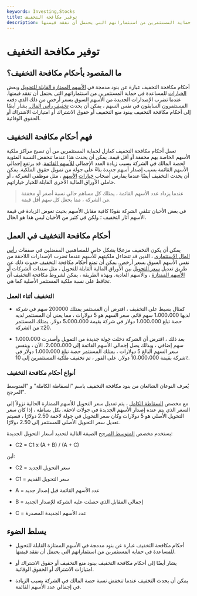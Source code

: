 ```yaml
---
keywords: Investing,Stocks
title: توفير مكافحة التخفيف
description: أحكام مكافحة التخفيف عبارة عن بنود مدمجة في الأسهم الممتازة القابلة للتحويل للمساعدة في حماية المستثمرين من استثماراتهم التي يحتمل أن تفقد قيمتها.
---
```


# توفير مكافحة التخفيف
## ما المقصود بأحكام مكافحة التخفيف؟

أحكام مكافحة التخفيف عبارة عن بنود مدمجة في [الأسهم الممتازة القابلة للتحويل](/convertiblepreferredstock) وبعض [الخيارات](/option) للمساعدة في حماية المستثمرين من استثماراتهم التي يحتمل أن تفقد قيمتها. عندما تضرب الإصدارات الجديدة من الأسهم السوق بسعر أرخص من ذلك الذي دفعه المستثمرون السابقون في نفس السهم ، يمكن أن يحدث [تخفيف رأس المال.](/dilution) يشار أيضًا إلى أحكام مكافحة التخفيف ببنود منع التخفيف أو حقوق الاشتراك أو امتيازات الاشتراك أو الحقوق الوقائية.

## فهم أحكام مكافحة التخفيف

تعمل أحكام مكافحة التخفيف كعازل لحماية المستثمرين من أن تصبح مراكز ملكية الأسهم الخاصة بهم مخففة أو أقل قيمة. يمكن أن يحدث هذا عندما تنخفض النسبة المئوية لحصة المالك في الشركة بسبب زيادة العدد الإجمالي [للأسهم القائمة](/outstandingshares). قد يرتفع إجمالي الأسهم القائمة بسبب إصدار أسهم جديدة بناءً على جولة من تمويل حقوق الملكية. يمكن أن يحدث التخفيف أيضًا عندما يمارس أصحاب [خيارات](/exercise) [الأسهم](/stockoption) ، مثل موظفي الشركة ، أو حاملي الأوراق المالية الأخرى القابلة للخيار خياراتهم.

> عندما يزداد عدد الأسهم القائمة ، يمتلك كل مساهم حالي نسبة أصغر أو مخففة من الشركة ، مما يجعل كل سهم أقل قيمة.

>

في بعض الأحيان تتلقى الشركة نقودًا كافية مقابل الأسهم بحيث تعوض الزيادة في قيمة الأسهم آثار التخفيف ؛ ولكن في كثير من الأحيان ليس هذا هو الحال.

## أحكام مكافحة التخفيف في العمل

يمكن أن يكون التخفيف مزعجًا بشكل خاص للمساهمين المفضلين في صفقات [رأس المال الاستثماري](/venturecapital) ، الذين قد تتضاءل ملكيتهم للأسهم عندما تضرب الإصدارات اللاحقة من نفس الأسهم السوق بسعر أرخص. يمكن أن تمنع أحكام مكافحة التخفيف حدوث ذلك عن طريق تعديل [سعر التحويل](/conversionprice) بين الأوراق المالية القابلة للتحويل ، مثل سندات الشركات أو [الأسهم الممتازة](/preferredstock) ، والأسهم العادية. وبهذه الطريقة ، يمكن لشروط مكافحة التخفيف أن تحافظ على نسبة ملكية المستثمر الأصلية كما هي.

### التخفيف أثناء العمل

- كمثال بسيط على التخفيف ، افترض أن المستثمر يمتلك 200000 سهم في شركة لديها 1،000،000 سهم قائم. سعر السهم هو 5 دولارات ، مما يعني أن المستثمر لديه حصة تبلغ 1،000،000 دولار في شركة بقيمة 5،000،000 دولار. يمتلك المستثمر 20٪ من الشركة.

- بعد ذلك ، افترض أن الشركة دخلت جولة جديدة من التمويل وأصدرت 1،000،000 سهم إضافي ، وبذلك يصل إجمالي الأسهم القائمة إلى 2،000،000. الآن ، وبنفس سعر السهم البالغ 5 دولارات ، يمتلك المستثمر حصة تبلغ 1،000،000 دولار في شركة بقيمة 10،000،000 دولار. على الفور ، تم تخفيف ملكية المستثمرين إلى 10٪.

### أنواع أحكام مكافحة التخفيف

يُعرف النوعان الشائعان من بنود مكافحة التخفيف باسم "السقاطة الكاملة" و "المتوسط المرجح".

مع مخصص [السقاطة الكامل](/fullratchet) ، يتم تعديل سعر التحويل للأسهم الممتازة الحالية نزولاً إلى السعر الذي يتم عنده إصدار الأسهم الجديدة في جولات لاحقة. بكل بساطة ، إذا كان سعر التحويل الأصلي هو 5 دولارات وكان سعر التحويل في جولة لاحقة 2.50 دولارًا ، فسيتم تعديل سعر التحويل الأصلي للمستثمر إلى 2.50 دولارًا.

يستخدم مخصص [المتوسط المرجح](/weightedaverage) الصيغة التالية لتحديد أسعار التحويل الجديدة:

- C2 = C1 x (A + B) / (A + C)

أين:

- C2 = سعر التحويل الجديد

- C1 = سعر التحويل القديم

- A = عدد الأسهم القائمة قبل إصدار جديد

- B = إجمالي المقابل الذي حصلت عليه الشركة للإصدار الجديد

- C = عدد الأسهم الجديدة المصدرة

## يسلط الضوء

- أحكام مكافحة التخفيف عبارة عن بنود مدمجة في الأسهم الممتازة القابلة للتحويل للمساعدة في حماية المستثمرين من استثماراتهم التي يحتمل أن تفقد قيمتها.

- يشار أيضًا إلى أحكام مكافحة التخفيف ببنود منع التخفيف أو حقوق الاشتراك أو امتيازات الاشتراك أو الحقوق الوقائية.

- يمكن أن يحدث التخفيف عندما تنخفض نسبة حصة المالك في الشركة بسبب الزيادة في إجمالي عدد الأسهم القائمة.

